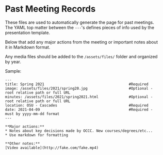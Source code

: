 # Past Meeting Records

These files are used to automatically generate the page for past meetings. The YAML
top matter between the `---`'s defines pieces of info used by the presentation template.

Below that add any major actions from the meeting or important notes about it in Markdown
format.

Any media files should be added to the `/assets/files/` folder and organized by year.

Sample:

    ---
    title: Spring 2021                                       #Required
    image: /assets/files/2021/spring20.jpg                   #Optional - root relative path or full URL
    minutes: /assets/files/2021/spring2021.html              #Optional - root relative path or full URL
    location: OSU - Cascades                                 #Required
    date: 2021-04-09                                         #Required - must by yyyy-mm-dd format
    ---

    **Major actions:**  
    * Notes about key decisions made by OCCC. New courses/degrees/etc...
    * Use markdown for formatting

    **Other notes:**
    [Video available](http://fake.com/fake.mp4)